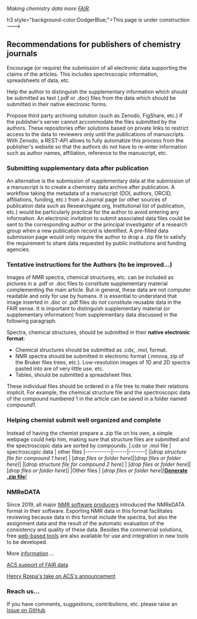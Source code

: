 *Making chemistry data more [FAIR](https://www.go-fair.org/fair-principles/).*

h3 style="background-color:DodgerBlue;">This page is under construction</h3> ---> 

## Recommendations for publishers of chemistry journals

Encourage (or require) the submission of all electronic data supporting the claims of the articles. This includes spectroscopic information, spreadsheets of data, etc.

Help the author to distinguish the supplementary information which should be submitted as text (.pdf or .doc) files from the data which should be submitted in their native electronic forms.

Propose third party archiving solution (such as Zenodo, FigShare, etc.) if the publisher's server cannot accommodate the files submitted by the authors. These repositories offer solutions based on private links to restrict access to the data to reviewers only until the publications of manuscripts. With Zenodo, a REST-API allows to fully automatize this process from the publisher's website so that the authors do not have to re-enter information such as author names, affiliation, reference to the manuscript, etc.

### Submitting supplementary data after publication

An alternative is the submission of supplementary data at the submission of a manuscript is to create a chemistry data archive after publication. A workflow taking the metadata of a manuscript (DOI, authors, ORCID, affiliations, funding, etc.) from a Journal page (or other sources of publication data such as Researchgate.org, Institutional list of publication, etc.) would be particularly practical for the author to avoid entering any information. An electronic invitation to submit associated data files could be sent to the corresponding author or the principal investigator of a research group when a new publication record is identified. A pre-filled data submission page would only require the author to drop a .zip file to satisfy the requirement to share data requested by public institutions and funding agencies.

### Tentative instructions for the Authors (to be improved...)

Images of NMR spectra, chemical structures, etc. can be included as pictures in a .pdf or .doc files to constitute supplementary material complementing the main article. But in general, these data are not computer readable and only for use by humans. It is essential to understand that image inserted in .doc or .pdf files do not constitute reusable data in the FAIR sense. It is important to distinguish supplementary material (or supplementary information) from supplementary data discussed in the following paragraph.

Spectra, chemical structures, should be submitted in their **native electronic format**:
- Chemical structures should be submitted as .cdx, .mol, format.
- NMR spectra should be submitted in electronic format (.mnova, zip of the Bruker files trees, etc.). Low-resolution images of 1D and 2D spectra pasted into are of very little use.
etc. 
- Tables, should be submitted a spreadsheet files.

These individual files should be ordered in a file tree to make their relations implicit. For example, the chemical structure file and the  spectroscopic data of the compound numbered 1 in the article can be saved in a folder named *compound1*. 

### Helping chemist submit well organized and complete 

Instead of having the chemist prepare a .zip file on his own, a simple webpage could help him, making sure that structure files are submitted and the spectroscopic data are sorted by compounds.
|.cdx or .mol file | spectroscopic data | other files 
|-----------|------|-------|
|[*drop structure file for compound 1 here*] | [*drop files or folder here*]|[*drop files or folder here*]|
|[*drop structure file for compound 2 here*] | [*drop files or folder here*]|[*drop files or folder here*]|
|Other files | [*drop files or folder here*]|[**Generate .zip file**](publishers.md)|


### NMReDATA
Since 2019, all major [NMR software producers](https://nmredata.org/wiki/Compatible_software) introduced the NMReDATA format in their software. Exporting NMR data in this format facilitates reviewing because data in this format include the spectra, but also the assignment data and the result of the automatic evaluation of the consistency and quality of these data. Besides the commercial solutions, free [web-based tools](https://nmredata.org/wiki/Compatible_software) are also available for use and integration in new tools to be developed.

More [information](https://nmredata.org/wiki/Submission_NMReDATA) ...

[ACS support of FAIR data](https://pubs.acs.org/doi/10.1021/acs.orglett.0c00383)

[Henry Rzepa's take on ACS's announcement](https://www.ch.imperial.ac.uk/rzepa/blog/?p=21928)

### Reach us...
If you have comments, suggestions, contributions, etc. please raise an [Issue on GitHub](https://github.com/CHEMeDATA/CHEMeDATA.github.io/issues)

